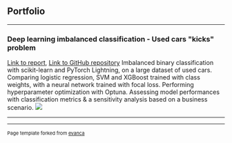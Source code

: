 ## Portfolio

---

### Deep learning imbalanced classification - Used cars "kicks" problem
[Link to report](https://github.com/AhmetZamanis/UsedCarKicksClassification/blob/main/Report.md), [Link to GitHub repository](https://github.com/AhmetZamanis/UsedCarKicksClassification)
Imbalanced binary classification with scikit-learn and PyTorch Lightning, on a large dataset of used cars. Comparing logistic regression, SVM and XGBoost trained with class weights, with a neural network trained with focal loss. Performing hyperparameter optimization with Optuna. Assessing model performances with classification metrics & a sensitivity analysis based on a business scenario.
<img src="images/kicks.jpg?raw=true"/>

---

---
<p style="font-size:11px">Page template forked from <a href="https://github.com/evanca/quick-portfolio">evanca</a></p>
<!-- Remove above link if you don't want to attibute -->
